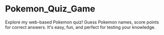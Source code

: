 # Pokemon_Quiz_Game
Explore my web-based Pokemon quiz! Guess Pokemon names, score points for correct answers. It's easy, fun, and perfect for testing your knowledge.

